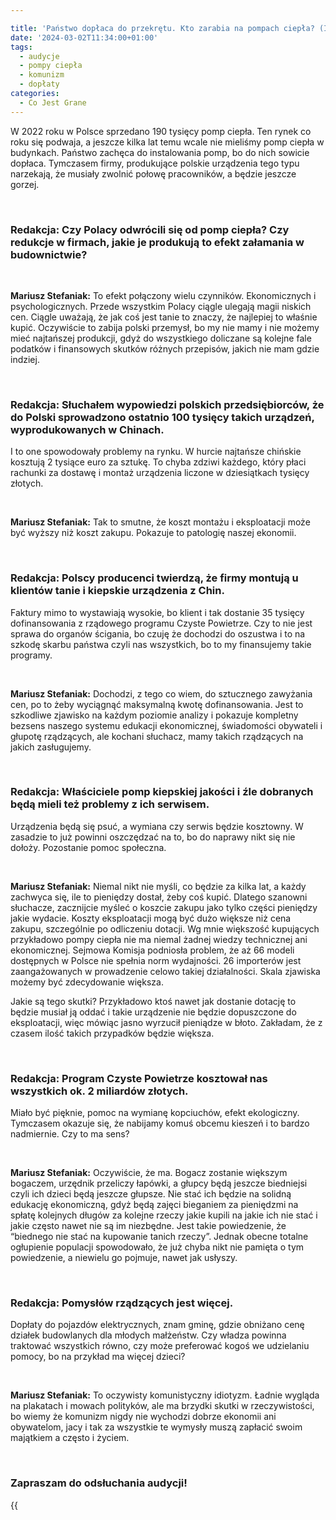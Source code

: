 ```yaml
---

title: 'Państwo dopłaca do przekrętu. Kto zarabia na pompach ciepła? (Inne Radio, 2 mar 2024)'
date: '2024-03-02T11:34:00+01:00'
tags:
  - audycje
  - pompy ciepła 
  - komunizm
  - dopłaty
categories:
  - Co Jest Grane
---
```


W 2022 roku w Polsce sprzedano 190 tysięcy pomp ciepła. Ten rynek co roku się podwaja, a jeszcze kilka lat temu wcale nie mieliśmy pomp ciepła w budynkach. Państwo zachęca do instalowania pomp, bo do nich sowicie dopłaca. Tymczasem firmy, produkujące polskie urządzenia tego typu narzekają, że musiały zwolnić połowę pracowników, a będzie jeszcze gorzej.

<br>
 
### Redakcja: Czy Polacy odwrócili się od pomp ciepła? Czy redukcje w firmach, jakie je produkują to efekt załamania w budownictwie?

<br>

**Mariusz Stefaniak:** To efekt połączony wielu czynników. Ekonomicznych i psychologicznych. Przede wszystkim Polacy ciągle ulegają magii niskich cen. Ciągle uważają, że jak coś jest tanie to znaczy, że najlepiej to właśnie kupić. Oczywiście to zabija polski przemysł, bo my nie mamy i nie możemy mieć najtańszej produkcji, gdyż do wszystkiego doliczane są kolejne fale podatków i finansowych skutków różnych przepisów, jakich nie mam gdzie indziej.
 
<br>
 
### Redakcja: Słuchałem wypowiedzi polskich przedsiębiorców, że do Polski sprowadzono ostatnio 100 tysięcy takich urządzeń, wyprodukowanych w Chinach. 
I to one spowodowały problemy na rynku. W hurcie najtańsze chińskie kosztują 2 tysiące euro za sztukę. To chyba zdziwi każdego, który płaci rachunki za dostawę i montaż urządzenia liczone w dziesiątkach tysięcy złotych. 

<br>

**Mariusz Stefaniak:** Tak to smutne, że koszt montażu i eksploatacji może być wyższy  niż koszt zakupu. Pokazuje to patologię naszej ekonomii. 
 
<br>
 
### Redakcja: Polscy producenci twierdzą, że firmy montują u klientów tanie i kiepskie urządzenia z Chin.
 Faktury mimo to wystawiają wysokie, bo klient i tak dostanie 35 tysięcy dofinansowania z rządowego programu Czyste Powietrze. Czy to nie jest sprawa do organów ścigania, bo czuję że dochodzi do oszustwa i to na szkodę skarbu państwa czyli nas wszystkich, bo to my finansujemy takie programy. 

<br>

**Mariusz Stefaniak:** Dochodzi, z  tego co wiem, do sztucznego zawyżania cen, po to żeby wyciągnąć maksymalną kwotę dofinansowania. Jest to szkodliwe zjawisko na każdym poziomie analizy i pokazuje kompletny bezsens naszego systemu edukacji ekonomicznej, świadomości obywateli i głupotę rządzących, ale kochani słuchacz, mamy takich rządzących na jakich zasługujemy.
 
<br>
 
### Redakcja:  Właściciele pomp kiepskiej jakości i źle dobranych będą mieli też problemy z ich serwisem.
Urządzenia będą się  psuć, a wymiana czy serwis będzie kosztowny. W zasadzie to już powinni oszczędzać na to, bo do naprawy nikt się nie dołoży. Pozostanie pomoc społeczna.

<br>

**Mariusz Stefaniak:** Niemal nikt nie myśli, co będzie za kilka lat, a każdy zachwyca się, ile to pieniędzy dostał, żeby coś kupić. Dlatego  szanowni słuchacze, zacznijcie myśleć o koszcie zakupu jako tylko części pieniędzy jakie wydacie. Koszty eksploatacji mogą być dużo większe niż cena zakupu, szczególnie po odliczeniu dotacji. Wg mnie większość kupujących przykładowo pompy ciepła nie ma niemal żadnej wiedzy technicznej ani ekonomicznej. Sejmowa Komisja podniosła problem, że aż 66 modeli dostępnych w Polsce nie spełnia norm wydajności. 26 importerów jest zaangażowanych w prowadzenie celowo takiej działalności. Skala zjawiska możemy być zdecydowanie większa.

Jakie są tego skutki? Przykładowo ktoś nawet jak dostanie dotację to będzie musiał ją oddać i takie urządzenie nie będzie dopuszczone do eksploatacji, więc mówiąc jasno wyrzucił pieniądze w błoto. Zakładam, że z czasem ilość takich przypadków będzie większa. 
 
<br>
 
### Redakcja: Program Czyste Powietrze kosztował nas wszystkich ok. 2 miliardów złotych. 
Miało być pięknie, pomoc na wymianę kopciuchów, efekt ekologiczny. Tymczasem okazuje się, że nabijamy komuś obcemu kieszeń i to bardzo nadmiernie. Czy to ma sens?

<br>

**Mariusz Stefaniak:** Oczywiście, że ma. Bogacz zostanie większym bogaczem, urzędnik przeliczy łapówki, a głupcy będą jeszcze biedniejsi czyli ich dzieci będą jeszcze głupsze. Nie stać ich będzie na solidną edukację ekonomiczną, gdyż będą zajęci bieganiem za pieniędzmi na spłatę kolejnych długów za kolejne rzeczy jakie kupili na jakie ich nie stać i jakie często nawet nie są im niezbędne. Jest takie powiedzenie, że “biednego nie stać na kupowanie tanich rzeczy”. Jednak obecne totalne ogłupienie populacji spowodowało, że już chyba nikt nie pamięta o tym powiedzenie, a niewielu go pojmuje, nawet jak usłyszy.
 
<br>
 
### Redakcja:  Pomysłów rządzących jest więcej.
Dopłaty do pojazdów elektrycznych, znam gminę, gdzie obniżano cenę działek budowlanych dla młodych małżeństw. Czy władza powinna traktować wszystkich równo, czy może preferować kogoś we udzielaniu pomocy, bo na przykład ma więcej dzieci?

<br>

**Mariusz Stefaniak:**  To oczywisty komunistyczny idiotyzm. Ładnie wygląda na plakatach i mowach polityków, ale ma brzydki skutki w rzeczywistości, bo wiemy że komunizm nigdy nie wychodzi dobrze ekonomii ani obywatelom, jacy i tak za wszystkie te wymysły muszą zapłacić swoim majątkiem a często i życiem.

<br>

### Zapraszam do odsłuchania audycji!

{{<audio src="audio/CJG_56_2024_03_02.mp3" caption="Zapis audycji CJG, publikowanej na łamach Innego Radia Głuchołazy w dniu 2 marca 2024">}}
